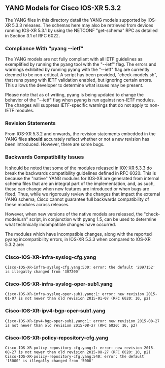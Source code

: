 ## YANG Models for Cisco IOS-XR 5.3.2

The YANG files in this directory detail the YANG models supported by IOS-XR 5.3.3 releases. The schemas here may also be retrieved from devices running IOS-XR 5.3.1 by using the NETCONF "get-schema" RPC as detailed in Section 3.1 of RFC 6022.

### Compliance With "pyang --ietf"

The YANG models are not fully compliant with all IETF guidelines as exemplified by running the pyang tool with the "--ietf" flag. The errors and warnings exhibited by running pyang with the "--ietf" flag are currently deemed to be non-critical. A script has been provided, "check-models.sh", that runs pyang with IETF validation enabled, but ignoring certain errors. This allows the developer to determine what issues may be present.

Please note that as of writing, pyang is being updated to change the behavior of the "--ietf" flag when pyang is run against non-IETF modules. The changes will suppress IETF-specific warnings that do not apply to non-IETF modules.

### Revision Statements

From IOS-XR 5.3.2 and onwards, the revision statements embedded in the YANG files **should** accurately reflect whether or not a new revision has been introduced. However, there are some bugs.

### Backwards Compatibility Issues

It should be noted that some of the modules released in IOX-XR 5.3.3 do break the backwards compatibility guidelines defined in RFC 6020. This is because the "native" YANG modules for IOS-XR are generated from internal schema files that are an integral part of the implementation, and, as such, these can change when new features are introduced or when bugs are fixed. Thus, while we rigorously review the changes that impact the external YANG schema, Cisco cannot guarantee full backwards compatibility of these modules across releases.

However, when new versions of the native models are released, the "check-models.sh" script, in conjunction with pyang 1.5, can be used to determine what technically incompatible changes have occurred.

The modules which have incompatible changes, along with the reported pyang incompatibility errors, in IOS-XR 5.3.3 when compared to IOS-XR 5.3.2 are:


### Cisco-IOS-XR-infra-syslog-cfg.yang

    Cisco-IOS-XR-infra-syslog-cfg.yang:530: error: the default '2097152' is illegally changed from '307200'

### Cisco-IOS-XR-infra-syslog-oper-sub1.yang

    Cisco-IOS-XR-infra-syslog-oper-sub1.yang:1: error: new revision 2015-01-07 is not newer than old revision 2015-01-07 (RFC 6020: 10, p2)

### Cisco-IOS-XR-ipv4-bgp-oper-sub1.yang

    Cisco-IOS-XR-ipv4-bgp-oper-sub1.yang:1: error: new revision 2015-08-27 is not newer than old revision 2015-08-27 (RFC 6020: 10, p2)

### Cisco-IOS-XR-policy-repository-cfg.yang

    Cisco-IOS-XR-policy-repository-cfg.yang:1: error: new revision 2015-08-27 is not newer than old revision 2015-08-27 (RFC 6020: 10, p2)
    Cisco-IOS-XR-policy-repository-cfg.yang:540: error: the default '15000' is illegally changed from '5000'
